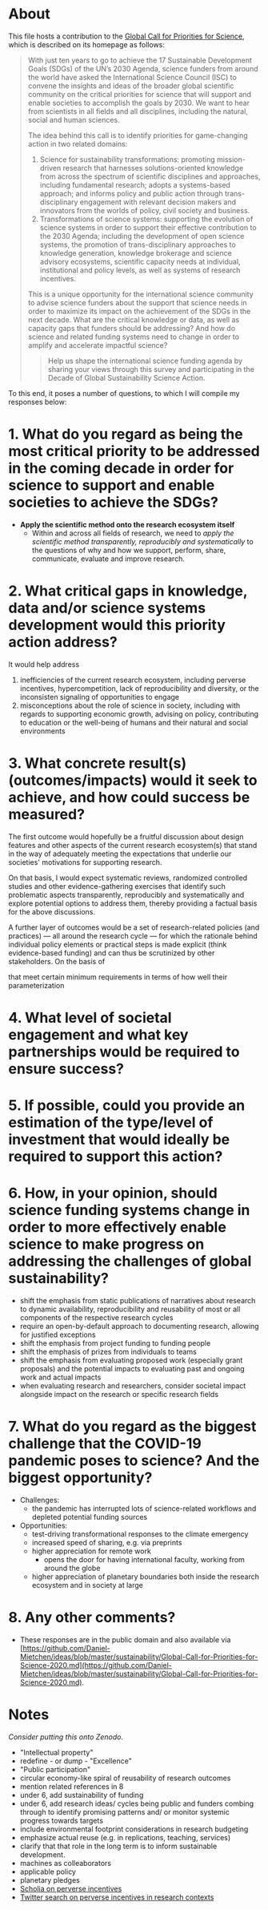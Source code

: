 # About

This file hosts a contribution to the [Global Call for Priorities for Science](https://council.science/science-funding/global-call/), which is described on its homepage as follows:

> With just ten years to go to achieve the 17 Sustainable Development Goals (SDGs) of the UN’s 2030 Agenda, science funders from around the world have asked the International Science Council (ISC) to convene the insights and ideas of the broader global scientific community on the critical priorities for science that will support and enable societies to accomplish the goals by 2030. We want to hear from scientists in all fields and all disciplines, including the natural, social and human sciences.
> 
> The idea behind this call is to identify priorities for game-changing action in two related domains:
> 
> 1. Science for sustainability transformations: promoting mission-driven research that harnesses solutions-oriented knowledge from across the spectrum of scientific disciplines and approaches, including fundamental research; adopts a systems-based approach; and informs policy and public action through trans-disciplinary engagement with relevant decision makers and innovators from the worlds of policy, civil society and business.
> 1. Transformations of science systems: supporting the evolution of science systems in order to support their effective contribution to the 2030 Agenda; including the development of open science systems, the promotion of trans-disciplinary approaches to knowledge generation, knowledge brokerage and science advisory ecosystems, scientific capacity needs at individual, institutional and policy levels, as well as systems of research incentives.
> 
> This is a unique opportunity for the international science community to advise science funders about the support that science needs in order to maximize its impact on the achievement of the SDGs in the next decade. What are the critical knowledge or data, as well as capacity gaps that funders should be addressing? And how do science and related funding systems need to change in order to amplify and accelerate impactful science?
> 
> > Help us shape the international science funding agenda by sharing your views through this survey and participating in the Decade of Global Sustainability Science Action.


To this end, it poses a number of questions, to which I will compile my responses below:

# 1. What do you regard as being the most critical priority to be addressed in the coming decade in order for science to support and enable societies to achieve the SDGs?

- **Apply the scientific method onto the research ecosystem itself** 
  - Within and across all fields of research, we need to *apply the scientific method transparently, reproducibly and systematically* to the questions of why and how we support, perform, share, communicate, evaluate and improve research.

# 2. What critical gaps in knowledge, data and/or science systems development would this priority action address?

It would help address
1. inefficiencies of the current research ecosystem, including perverse incentives, hypercompetition, lack of reproducibility and diversity, or the inconsisten signaling of opportunities to engage
1. misconceptions about the role of science in society, including with regards to supporting economic growth, advising on policy, contributing to education or the well-being of humans and their natural and social environments

# 3. What concrete result(s) (outcomes/impacts) would it seek to achieve, and how could success be measured? 

The first outcome would hopefully be a fruitful discussion about design features and other aspects of the current research ecosystem(s) that stand in the way of adequately meeting the expectations that underlie our societies' motivations for supporting research.

On that basis, I would expect systematic reviews, randomized controlled studies and other evidence-gathering exercises that identify such problematic aspects transparently, reproducibly and systematically and explore potential options to address them, thereby providing a factual basis for the above discussions.

A further layer of outcomes would be a set of research-related policies (and practices) &mdash; all around the research cycle &mdash; for which the rationale behind individual policy elements or practical steps is made explicit (think evidence-based funding) and can thus be scrutinized by other stakeholders. On the basis of 

that meet certain minimum requirements in terms of how well their parameterization 

# 4. What level of societal engagement and what key partnerships would be required to ensure success?


# 5. If possible, could you provide an estimation of the type/level of investment that would ideally be required to support this action?

# 6. How, in your opinion, should science funding systems change in order to more effectively enable science to make progress on addressing the challenges of global sustainability?

- shift the emphasis from static publications of narratives about research to dynamic availability, reproducibility and reusability of most or all components of the respective research cycles
- require an open-by-default approach to documenting research, allowing for justified exceptions
- shift the emphasis from project funding to funding people
- shift the emphasis of prizes from individuals to teams
- shift the emphasis from evaluating proposed work (especially grant proposals) and the potential impacts to evaluating past and ongoing work and actual impacts
- when evaluating research and researchers, consider societal impact alongside impact on the research or specific research fields

# 7. What do you regard as the biggest challenge that the COVID-19 pandemic poses to science? And the biggest opportunity?

- Challenges:
  - the pandemic has interrupted lots of science-related workflows and depleted potential funding sources
- Opportunities:
  - test-driving transformational responses to the climate emergency
  - increased speed of sharing, e.g. via preprints
  - higher appreciation for remote work
    - opens the door for having international faculty, working from around the globe
  - higher appreciation of planetary boundaries both inside the research ecosystem and in society at large

# 8. Any other comments?

- These responses are in the public domain and also available via [https://github.com/Daniel-Mietchen/ideas/blob/master/sustainability/Global-Call-for-Priorities-for-Science-2020.md](https://github.com/Daniel-Mietchen/ideas/blob/master/sustainability/Global-Call-for-Priorities-for-Science-2020.md).

# Notes

*Consider putting this onto Zenodo.*

- "Intellectual property"
- redefine - or dump - "Excellence"
- "Public participation"
- circular economy-like spiral of reusability of research outcomes
- mention related references in 8
- under 6, add sustainability of funding
- under 6, add research ideas/ cycles being public and funders combing through to identify promising patterns and/ or monitor systemic progress towards targets
- include environmental footprint considerations in research budgeting
- emphasize actual reuse (e.g. in replications, teaching, services)
- clarify that that role in the long term is to inform sustainable development.
- machines as colleaborators
- applicable policy
- planetary pledges
- [Scholia on perverse incentives](https://scholia.toolforge.org/topic/Q100434356)
- [Twitter search on perverse incentives in research contexts](https://twitter.com/search?q=(%22perverse%20incentive%22%20OR%20%22perverse%20incentives%22)%20AND%20(research%20OR%20science%20OR%20researchers%20OR%20scientists%20OR%20scientific%20OR%20academia%20OR%20academic)&src=typed_query&f=live)
